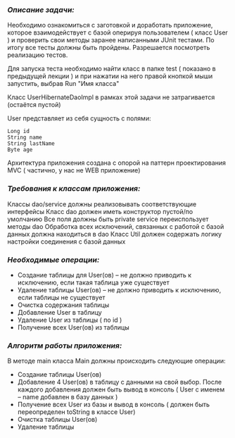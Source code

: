 ### ___Описание задачи:___

Необходимо ознакомиться с заготовкой и доработать приложение, которое взаимодействует с базой оперируя пользователем ( класс User ) и проверить свои методы заранее написанными JUnit тестами. По итогу все тесты должны быть пройдены. Разрешается посмотреть реализацию тестов.

Для запуска теста необходимо найти класс в папке test ( показано в предыдущей лекции ) и при нажатии на него правой кнопкой мыши запустить, выбрав Run "Имя класса"

Класс UserHibernateDaoImpl в рамках этой задачи не затрагивается (остаётся пустой)

User представляет из себя сущность с полями:

```
Long id
String name
String lastName
Byte age
```
Архитектура приложения создана с опорой на паттерн проектирования MVC ( частично, у нас не WEB приложение)

### ___Требования к классам приложения:___

Классы dao/service должны реализовывать соответствующие интерфейсы
Класс dao должен иметь конструктор пустой/по умолчанию
Все поля должны быть private
service переиспользует методы dao
Обработка всех исключений, связанных с работой с базой данных должна находиться в dao
Класс Util должен содержать логику настройки соединения с базой данных


### ___Необходимые операции:___

* Создание таблицы для User(ов) – не должно приводить к исключению, если такая таблица уже существует
* Удаление таблицы User(ов) – не должно приводить к исключению, если таблицы не существует
* Очистка содержания таблицы
* Добавление User в таблицу
* Удаление User из таблицы ( по id )
* Получение всех User(ов) из таблицы


### ___Алгоритм работы приложения:___

В методе main класса Main должны происходить следующие операции:

* Создание таблицы User(ов)
* Добавление 4 User(ов) в таблицу с данными на свой выбор. После каждого добавления должен быть вывод в консоль ( User с именем – name добавлен в базу данных )
* Получение всех User из базы и вывод в консоль ( должен быть переопределен toString в классе User)
* Очистка таблицы User(ов)
* Удаление таблицы
